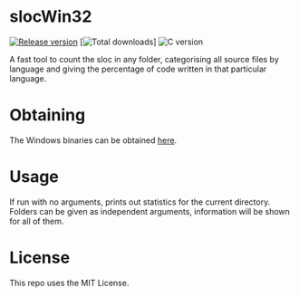 # slocWin32

[![Release version](https://img.shields.io/github/v/release/makuke1234/slocWin32?display_name=release&include_prereleases)](https://github.com/makuke1234/slocWin32/releases/latest)
[![Total downloads](https://img.shields.io/github/downloads/makuke1234/slocWin32/total)]
![C version](https://img.shields.io/badge/version-C2x-blue.svg)

A fast tool to count the sloc in any folder, categorising all source files by
language and giving the percentage of code written in that particular language.


# Obtaining

The Windows binaries can be obtained [here](https://github.com/makuke1234/slocWin32/releases).


# Usage

If run with no arguments, prints out statistics for the current directory.
Folders can be given as independent arguments, information will be shown for all of them.


# License

This repo uses the MIT License.
